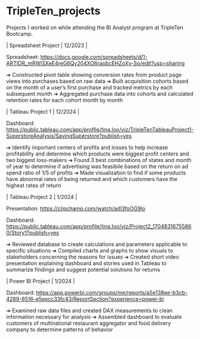 # TripleTen_projects
Projects I worked on while attending the BI Analyst program at TripleTen Bootcamp.

| Spreadsheet Project | 12/2023 |

Spreadsheet: https://docs.google.com/spreadsheets/d/1-ARTIDR_mRWiSXeE4reG6Qy204XO6raobcEHZoXy-So/edit?usp=sharing  

➔ Constructed pivot table showing conversion rates from product page views into purchases based on raw data
➔ Built acquisition cohorts based on the month of a user’s first purchase and tracked metrics by each
subsequent month
➔ Aggregated purchase data into cohorts and calculated retention rates for each cohort month by month

| Tableau Project 1 | 12/2024 |

Dashboard: https://public.tableau.com/app/profile/tina.loo/viz/TripleTenTableauProject1-SuperstoreAnalysis/SavingSuperstore?publish=yes 

➔ Identify important centers of profits and losses to help increase profitability and determine which products were biggest profit centers and two biggest loss-makers
➔ Found 3 best combinations of states and month of year to determine if advertising was feasibile based on the return on ad spend ratio of 1/5 of profits
➔ Made visualization to find if some products have abnormal rates of being returned and which customers have the highest rates of return

| Tableau Project 2 | 1/2024 |

Presentation: https://clipchamp.com/watch/adI3foOG9lo 

Dashboard: https://public.tableau.com/app/profile/tina.loo/viz/Project2_17048316755860/Story1?publish=yes 

➔ Reviewed database to create calculations and parameters applicable to specific situations
➔ Compiled charts and graphs to show visuals to stakeholders concerning the reasons for issues
➔ Created short video presentation explaining dashboard and stories used in Tableau to summarize findings
and suggest potential solutions for returns


| Power BI Project | 1/2024 |

Dashboard: https://app.powerbi.com/groups/me/reports/a5e138ee-b3cb-4289-8516-e5eecc33fc43/ReportSection?experience=power-bi

➔ Examined raw data files and created DAX measurements to clean information necessary for analysis
➔ Assembled dashboard to evaluate customers of multinational restaurant aggregator and food delivery
company to determine patterns of behavior
